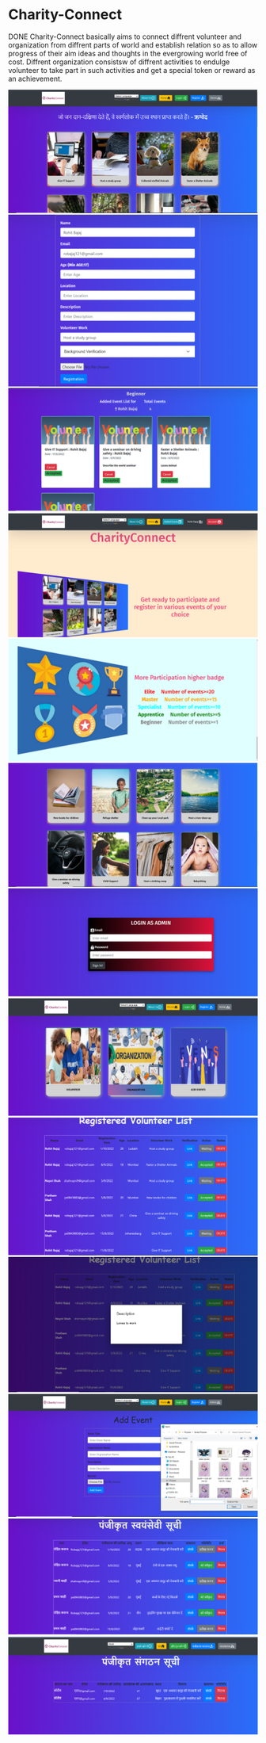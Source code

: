 # Charity-Connect
DONE
Charity-Connect basically aims to connect diffrent volunteer and organization from diffrent parts of world and establish relation so as to allow progress of their aim ideas and thoughts in the evergrowing world free of cost.
Diffrent organization consistsw of diffrent activities to endulge volunteer to take part in such activities and get a special token or reward as an achievement.

![](src/components/ScreenShot/Page1.png)
![](src/components/ScreenShot/Page2.png)
![](src/components/ScreenShot/Page3.png)
![](src/components/ScreenShot/Page4.png)
![](src/components/ScreenShot/Page5.png)
![](src/components/ScreenShot/Page6.png)
![](src/components/ScreenShot/Page7.png)
![](src/components/ScreenShot/Page8.png)
![](src/components/ScreenShot/Page9.png)
![](src/components/ScreenShot/Page10.png)
![](src/components/ScreenShot/Page11.png)
![](src/components/ScreenShot/Page12.png)
![](src/components/ScreenShot/Page13.png)
